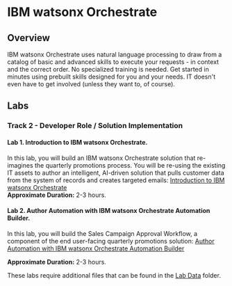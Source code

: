 # IBM watsonx Orchestrate
## Overview
IBM watsonx Orchestrate uses natural language processing to draw from a catalog of basic and advanced skills to execute your requests - in context and the correct order. No specialized training is needed. Get started in minutes using prebuilt skills designed for you and your needs. IT doesn't even have to get involved (unless they want to, of course).

## Labs

### **Track 2 - Developer Role / Solution Implementation** 
#### **Lab 1. Introduction to IBM watsonx Orchestrate.** 

In this lab, you will build an IBM watsonx Orchestrate solution that re-imagines the quarterly promotions process. You will be re-using the existing IT assets to author an intelligent, AI-driven solution that pulls customer data from the system of records and creates targeted emails: <a href="Lab%20Guide%20-%20Introduction%20to%20IBM%20watsonx%20Orchestrate.pdf" target="_blank">Introduction to IBM watsonx Orchestrate</a>    
**Approximate Duration:** 2-3 hours.

#### **Lab 2. Author Automation with IBM watsonx Orchestrate Automation Builder.** 

In this lab, you will build the Sales Campaign Approval Workflow, a component of the end user-facing quarterly promotions solution: 
<a href="Lab%20Guide%20-%20Author%20Automation%20with%20IBM%20watsonx%20Orchestrate%20Automation%20Builder.pdf" target="_blank">Author Automation with IBM watsonx Orchestrate Automation Builder</a>

**Approximate Duration:** 2-3 hours.

These labs require additional files that can be found in the <a href="https://github.com/IBM/cp4ba-labs/tree/main/23.0.2/watsonx%20Orchestrate/Lab%20Data" target="_blank">Lab Data</a> folder.
